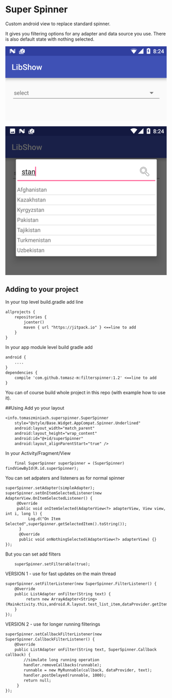 # Super Spinner
Custom android view to replace standard spinner. 

It gives you filtering options for any adapter and data source you use.
There is also default state with nothing selected.

![Alt text](/img/spinner1.png?raw=true)

![Alt text](/img/spinner2.png?raw=true)

## Adding to your project

In your top level build.gradle add line

    allprojects {
        repositories {
            jcenter()
            maven { url "https://jitpack.io" } <==line to add
        }
    }
    
In your app module level build gradle add

    android {
        ....
    }
    dependencies {
        compile 'com.github.tomasz-m:filterspinner:1.2' <==line to add
    }


You can of course build whole project in this repo (with example how to use it).




##Using
Add yo your layout

    <info.tomaszminiach.superspinner.SuperSpinner
        style="@style/Base.Widget.AppCompat.Spinner.Underlined"
        android:layout_width="match_parent"
        android:layout_height="wrap_content"
        android:id="@+id/superSpinner"
        android:layout_alignParentStart="true" />
        

In your Activity/Fragment/View

        final SuperSpinner superSpinner = (SuperSpinner) findViewById(R.id.superSpinner);
        
You can set adpaters and listeners as for normal spinner

    superSpinner.setAdapter(simpleAdapter);
    superSpinner.setOnItemSelectedListener(new AdapterView.OnItemSelectedListener() {
         @Override
         public void onItemSelected(AdapterView<?> adapterView, View view, int i, long l) {
              Log.d("On Item Selected",superSpinner.getSelectedItem().toString());
          }
          @Override
          public void onNothingSelected(AdapterView<?> adapterView) {}
    });
        
But you can set add filters

        superSpinner.setFilterable(true);

VERSION 1 - use for fast updates on the main thread

    superSpinner.setFilterListener(new SuperSpinner.FilterListener() {
        @Override
        public ListAdapter onFilter(String text) {
             return new ArrayAdapter<String>(MainActivity.this,android.R.layout.test_list_item,dataProvider.getItems(text));
        }
    });
            
VERSION 2 - use for longer running filterings

    superSpinner.setCallbackFilterListener(new SuperSpinner.CallbackFilterListener() {
        @Override
        public ListAdapter onFilter(String text, SuperSpinner.Callback callback) {
            //simulate long running operation
            handler.removeCallbacks(runnable);
            runnable = new MyRunnable(callback, dataProvider, text);
            handler.postDelayed(runnable, 1000);
            return null;
         }
    });

